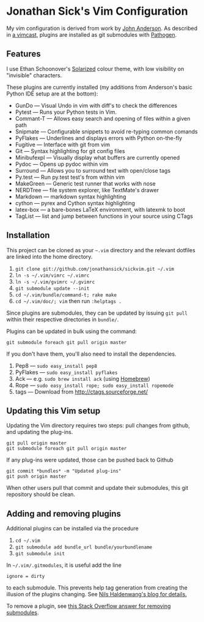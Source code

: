 Jonathan Sick's Vim Configuration
=================================

My vim configuration is derived from work by [John Anderson][anderson]. As described in [a vimcast][submodulevimcast], plugins are installed as git submodules with [Pathogen][].

Features
--------

I use Ethan Schoonover's [Solarized][] colour theme, with low visibility on "invisible" characters.

These plugins are currently installed (my additions from Anderson's basic Python IDE setup are at the bottom):

* GunDo &mdash; Visual Undo in vim with diff's to check the differences
* Pytest &mdash; Runs your Python tests in Vim.
* Commant-T &mdash; Allows easy search and opening of files within a given path
* Snipmate &mdash; Configurable snippets to avoid re-typing common comands
* PyFlakes &mdash; Underlines and displays errors with Python on-the-fly
* Fugitive &mdash; Interface with git from vim
* Git &mdash; Syntax highlighting for git config files
* Minibufexpl &mdash; Visually display what buffers are currently opened
* Pydoc &mdash; Opens up pydoc within vim
* Surround &mdash; Allows you to surround text with open/close tags
* Py.test &mdash; Run py.test test's from within vim
* MakeGreen &mdash; Generic test runner that works with nose
* NERDTree &mdash; file system explorer, like TextMate's drawer
* Markdown &mdash; markdown syntax highlighting
* cython &mdash; pyrex and Cython syntax highlighting
* latex-box &mdash; a bare-bones LaTeX environment, with latexmk to boot
* TagList &mdash; list and jump between functions in your source using CTags

Installation
------------

This project can be cloned as your `~.vim` directory and the relevant dotfiles are linked into the home directory.

1. `git clone git://github.com/jonathansick/sickvim.git ~/.vim`
2. `ln -s ~/.vim/vimrc ~/.vimrc`
3. `ln -s ~/.vim/gvimrc ~/.gvimrc`
4. `git submodule update --init`
5. `cd ~/.vim/bundle/command-t; rake make`
6. `cd ~/.vim/doc/; vim` then run `:helptags .`

Since plugins are submodules, they can be updated by issuing `git pull` within their respective directories in `bundle/`.

Plugins can be updated in bulk using the command:

    git submodule foreach git pull origin master

If you don't have them, you'll also need to install the dependencies.

1. Pep8 &mdash; `sudo easy_install pep8`
2. PyFlakes &mdash; `sudo easy_install pyflakes`
3. Ack &mdash; e.g. `sudo brew install ack` (using [Homebrew][homebrew])
4. Rope &mdash; `sudo easy_install rope; sudo easy_install ropemode`
5. tags &mdash; Download from http://ctags.sourceforge.net/

Updating this Vim setup
-----------------------

Updating the Vim directory requires two steps: pull changes from github, and updating the plug-ins.

    git pull origin master
    git submodule foreach git pull origin master

If any plug-ins were updated, those can be pushed back to Github

    git commit *bundles* -m "Updated plug-ins"
    git push origin master

When other users pull that commit and update their submodules, this git repository should be clean.

Adding and removing plugins
---------------------------

Additional plugins can be installed via the procedure

1. `cd ~/.vim`
1. `git submodule add bundle_url bundle/yourbundlename`
2. `git submodule init`

In  `~/.vim/.gitmodules`, it is useful add the line

    ignore = dirty

to each submodule. This prevents help tag generation from creating the illusion of the plugins changing. See [Nils Haldenwang's blog for details.][dirty]

To remove a plugin, see [this Stack Overflow answer for removing submodules](http://stackoverflow.com/questions/1260748/how-do-i-remove-a-git-submodule).

[home]: http://www.jonathansick.ca
[anderson]: http://sontek.net/turning-vim-into-a-modern-python-ide
    "Turning Vim into a Modern Python IDE"
[submodulevimcast]: http://vimcasts.org/episodes/synchronizing-plugins-with-git-submodules-and-pathogen/
    "Synchronizing plugins with git submodules and pathogen"
[Pathogen]: https://github.com/tpope/vim-pathogen
[Solarized]: http://ethanschoonover.com/solarized/vim-colors-solarized
[dirty]: http://www.nils-haldenwang.de/frameworks-and-tools/git/how-to-ignore-changes-in-git-submodules
    "How to ignore changes in git submodules"
[homebrew]: http://mxcl.github.com/homebrew/ "Homebrew"
